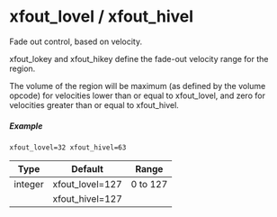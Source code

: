 # xfout_lovel / xfout_hivel

Fade out control, based on velocity.

xfout_lokey and xfout_hikey define the fade-out velocity range for the region.

The volume of the region will be maximum (as defined by the volume opcode) for
velocities lower than or equal to xfout_lovel, and zero for velocities
greater than or equal to xfout_hivel.

##### Example

```
xfout_lovel=32 xfout_hivel=63
```

| Type    | Default         | Range    |
| ---     | ---             | ---      |
| integer | xfout_lovel=127 | 0 to 127 |
|         | xfout_hivel=127 |          |

